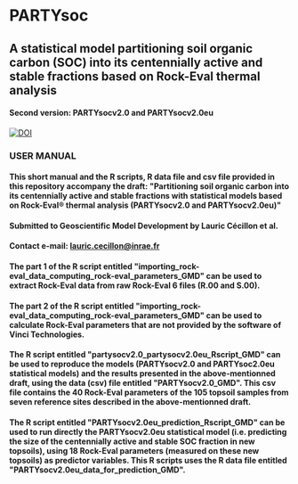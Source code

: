 # PARTYsoc
## A statistical model partitioning soil organic carbon (SOC) into its centennially active and stable fractions based on Rock-Eval thermal analysis
#### Second version: PARTYsocv2.0 and PARTYsocv2.0eu
[![DOI](https://zenodo.org/badge/319097495.svg)](https://zenodo.org/badge/latestdoi/319097495)

### USER MANUAL

#### This short manual and the R scripts, R data file and csv file provided in this repository accompany the draft: "Partitioning soil organic carbon into its centennially active and stable fractions with statistical models based on Rock-Eval® thermal analysis (PARTYsocv2.0 and PARTYsocv2.0eu)"
#### Submitted to Geoscientific Model Development by Lauric Cécillon et al.
#### Contact e-mail: lauric.cecillon@inrae.fr

#### The part 1 of the R script entitled "importing_rock-eval_data_computing_rock-eval_parameters_GMD" can be used to extract Rock-Eval data from raw Rock-Eval 6 files (R.00 and S.00).

#### The part 2 of the R script entitled "importing_rock-eval_data_computing_rock-eval_parameters_GMD" can be used to calculate Rock-Eval parameters that are not provided by the software of Vinci Technologies.

#### The R script entitled "partysocv2.0_partysocv2.0eu_Rscript_GMD" can be used to reproduce the models (PARTYsocv2.0 and PARTYsoc2.0eu statistical models) and the results presented in the above-mentionned draft, using the data (csv) file entitled "PARTYsocv2.0_GMD". This csv file contains the 40 Rock-Eval parameters of the 105 topsoil samples from seven reference sites described in the above-mentionned draft.

#### The R script entitled "PARTYsocv2.0eu_prediction_Rscript_GMD" can be used to run directly the PARTYsocv2.0eu statistical model (i.e. predicting the size of the centennially active and stable SOC fraction in new topsoils), using 18 Rock-Eval parameters (measured on these new topsoils) as predictor variables. This R scripts uses the R data file entitled "PARTYsocv2.0eu_data_for_prediction_GMD".
